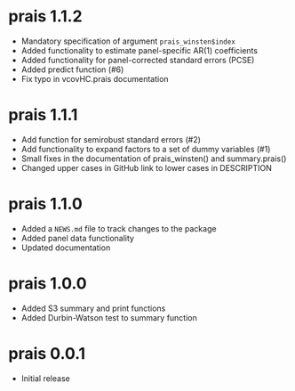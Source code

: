 # prais 1.1.2

* Mandatory specification of argument `prais_winsten$index`
* Added functionality to estimate panel-specific AR(1) coefficients
* Added functionality for panel-corrected standard errors (PCSE)
* Added predict function (#6)
* Fix typo in vcovHC.prais documentation

# prais 1.1.1

* Add function for semirobust standard errors (#2)
* Add functionality to expand factors to a set of dummy variables (#1)
* Small fixes in the documentation of prais_winsten() and summary.prais()
* Changed upper cases in GitHub link to lower cases in DESCRIPTION

# prais 1.1.0

* Added a `NEWS.md` file to track changes to the package
* Added panel data functionality
* Updated documentation

# prais 1.0.0

* Added S3 summary and print functions
* Added Durbin-Watson test to summary function

# prais 0.0.1

* Initial release
